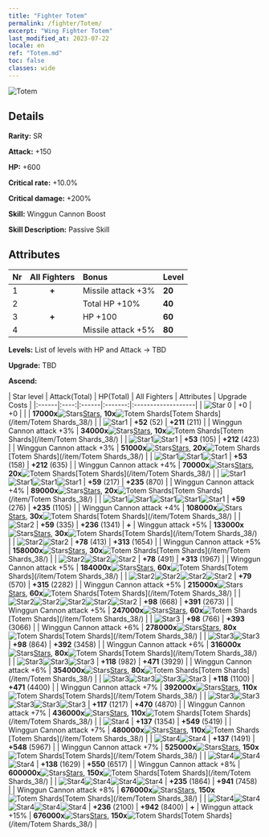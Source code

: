 ```yaml
---
title: "Fighter Totem"
permalink: /fighter/Totem/
excerpt: "Wing Fighter Totem"
last_modified_at: 2023-07-22
locale: en
ref: "Totem.md"
toc: false
classes: wide
---
```



 ![Totem](/images/ship/fj_img10.png)

## Details

 **Rarity:** SR 

 **Attack:** +150

 **HP:** +600

 **Critical rate:** +10.0%

 **Critical damage:** +200%

 **Skill:** Winggun Cannon Boost

 **Skill Description:**  Passive Skill

## Attributes

  |  Nr | All Fighters | Bonus | Level |
  |:----|:-------------:|:--------------------|:--------|
  | 1  | **+**  | Missile attack +3%  | **20** |
  | 2  |   | Total HP +10%  | **40** |
  | 3  | **+**  | HP +100  | **60** |
  | 4  |   | Missile attack +5%  | **80** |


 **Levels:**  List of levels with HP and Attack -> TBD

 **Upgrade:**  TBD

 **Ascend:**  

  |  Star level | Attack(Total) | HP(Total) | All Fighters | Attributes | Upgrade Costs |
  |:------|:----:|:------|:-------:|:-------------------|
  | ![Star 0](/images/s0.png)  | +0  | +0  |  |    | **17000x**![Stars](/images/item/Stars_p.png)[Stars](/item/Stars_2/), **10x**![Totem Shards](/images/item/Totem_Shards_p.png)[Totem Shards](/item/Totem Shards_38/) |
  | ![Star1](/images/s1.png)  | **+52** (52)  | **+211** (211)  |   | Winggun Cannon attack +3%  | **34000x**![Stars](/images/item/Stars_p.png)[Stars](/item/Stars_2/), **10x**![Totem Shards](/images/item/Totem_Shards_p.png)[Totem Shards](/item/Totem Shards_38/) |
  | ![Star1](/images/s1.png)![Star1](/images/s1.png)  | **+53** (105)  | **+212** (423)  |   | Winggun Cannon attack +3%  | **51000x**![Stars](/images/item/Stars_p.png)[Stars](/item/Stars_2/), **20x**![Totem Shards](/images/item/Totem_Shards_p.png)[Totem Shards](/item/Totem Shards_38/) |
  | ![Star1](/images/s1.png)![Star1](/images/s1.png)![Star1](/images/s1.png)  | **+53** (158)  | **+212** (635)  |   | Winggun Cannon attack +4%  | **70000x**![Stars](/images/item/Stars_p.png)[Stars](/item/Stars_2/), **20x**![Totem Shards](/images/item/Totem_Shards_p.png)[Totem Shards](/item/Totem Shards_38/) |
  | ![Star1](/images/s1.png)![Star1](/images/s1.png)![Star1](/images/s1.png)![Star1](/images/s1.png)  | **+59** (217)  | **+235** (870)  |   | Winggun Cannon attack +4%  | **89000x**![Stars](/images/item/Stars_p.png)[Stars](/item/Stars_2/), **20x**![Totem Shards](/images/item/Totem_Shards_p.png)[Totem Shards](/item/Totem Shards_38/) |
  | ![Star1](/images/s1.png)![Star1](/images/s1.png)![Star1](/images/s1.png)![Star1](/images/s1.png)![Star1](/images/s1.png)  | **+59** (276)  | **+235** (1105)  |   | Winggun Cannon attack +4%  | **108000x**![Stars](/images/item/Stars_p.png)[Stars](/item/Stars_2/), **30x**![Totem Shards](/images/item/Totem_Shards_p.png)[Totem Shards](/item/Totem Shards_38/) |
  | ![Star2](/images/s2.png)  | **+59** (335)  | **+236** (1341)  | **+**  | Winggun attack +5%  | **133000x**![Stars](/images/item/Stars_p.png)[Stars](/item/Stars_2/), **30x**![Totem Shards](/images/item/Totem_Shards_p.png)[Totem Shards](/item/Totem Shards_38/) |
  | ![Star2](/images/s2.png)![Star2](/images/s2.png)  | **+78** (413)  | **+313** (1654)  |   | Winggun Cannon attack +5%  | **158000x**![Stars](/images/item/Stars_p.png)[Stars](/item/Stars_2/), **30x**![Totem Shards](/images/item/Totem_Shards_p.png)[Totem Shards](/item/Totem Shards_38/) |
  | ![Star2](/images/s2.png)![Star2](/images/s2.png)![Star2](/images/s2.png)  | **+78** (491)  | **+313** (1967)  |   | Winggun Cannon attack +5%  | **184000x**![Stars](/images/item/Stars_p.png)[Stars](/item/Stars_2/), **60x**![Totem Shards](/images/item/Totem_Shards_p.png)[Totem Shards](/item/Totem Shards_38/) |
  | ![Star2](/images/s2.png)![Star2](/images/s2.png)![Star2](/images/s2.png)![Star2](/images/s2.png)  | **+79** (570)  | **+315** (2282)  |   | Winggun Cannon attack +5%  | **215000x**![Stars](/images/item/Stars_p.png)[Stars](/item/Stars_2/), **60x**![Totem Shards](/images/item/Totem_Shards_p.png)[Totem Shards](/item/Totem Shards_38/) |
  | ![Star2](/images/s2.png)![Star2](/images/s2.png)![Star2](/images/s2.png)![Star2](/images/s2.png)![Star2](/images/s2.png)  | **+98** (668)  | **+391** (2673)  |   | Winggun Cannon attack +5%  | **247000x**![Stars](/images/item/Stars_p.png)[Stars](/item/Stars_2/), **60x**![Totem Shards](/images/item/Totem_Shards_p.png)[Totem Shards](/item/Totem Shards_38/) |
  | ![Star3](/images/s3.png)  | **+98** (766)  | **+393** (3066)  |   | Winggun Cannon attack +6%  | **278000x**![Stars](/images/item/Stars_p.png)[Stars](/item/Stars_2/), **80x**![Totem Shards](/images/item/Totem_Shards_p.png)[Totem Shards](/item/Totem Shards_38/) |
  | ![Star3](/images/s3.png)![Star3](/images/s3.png)  | **+98** (864)  | **+392** (3458)  |   | Winggun Cannon attack +6%  | **316000x**![Stars](/images/item/Stars_p.png)[Stars](/item/Stars_2/), **80x**![Totem Shards](/images/item/Totem_Shards_p.png)[Totem Shards](/item/Totem Shards_38/) |
  | ![Star3](/images/s3.png)![Star3](/images/s3.png)![Star3](/images/s3.png)  | **+118** (982)  | **+471** (3929)  |   | Winggun Cannon attack +6%  | **354000x**![Stars](/images/item/Stars_p.png)[Stars](/item/Stars_2/), **80x**![Totem Shards](/images/item/Totem_Shards_p.png)[Totem Shards](/item/Totem Shards_38/) |
  | ![Star3](/images/s3.png)![Star3](/images/s3.png)![Star3](/images/s3.png)![Star3](/images/s3.png)  | **+118** (1100)  | **+471** (4400)  |   | Winggun Cannon attack +7%  | **392000x**![Stars](/images/item/Stars_p.png)[Stars](/item/Stars_2/), **110x**![Totem Shards](/images/item/Totem_Shards_p.png)[Totem Shards](/item/Totem Shards_38/) |
  | ![Star3](/images/s3.png)![Star3](/images/s3.png)![Star3](/images/s3.png)![Star3](/images/s3.png)![Star3](/images/s3.png)  | **+117** (1217)  | **+470** (4870)  |   | Winggun Cannon attack +7%  | **436000x**![Stars](/images/item/Stars_p.png)[Stars](/item/Stars_2/), **110x**![Totem Shards](/images/item/Totem_Shards_p.png)[Totem Shards](/item/Totem Shards_38/) |
  | ![Star4](/images/s4.png)  | **+137** (1354)  | **+549** (5419)  |   | Winggun Cannon attack +7%  | **480000x**![Stars](/images/item/Stars_p.png)[Stars](/item/Stars_2/), **110x**![Totem Shards](/images/item/Totem_Shards_p.png)[Totem Shards](/item/Totem Shards_38/) |
  | ![Star4](/images/s4.png)![Star4](/images/s4.png)  | **+137** (1491)  | **+548** (5967)  |   | Winggun Cannon attack +7%  | **525000x**![Stars](/images/item/Stars_p.png)[Stars](/item/Stars_2/), **150x**![Totem Shards](/images/item/Totem_Shards_p.png)[Totem Shards](/item/Totem Shards_38/) |
  | ![Star4](/images/s4.png)![Star4](/images/s4.png)![Star4](/images/s4.png)  | **+138** (1629)  | **+550** (6517)  |   | Winggun Cannon attack +8%  | **600000x**![Stars](/images/item/Stars_p.png)[Stars](/item/Stars_2/), **150x**![Totem Shards](/images/item/Totem_Shards_p.png)[Totem Shards](/item/Totem Shards_38/) |
  | ![Star4](/images/s4.png)![Star4](/images/s4.png)![Star4](/images/s4.png)![Star4](/images/s4.png)  | **+235** (1864)  | **+941** (7458)  |   | Winggun Cannon attack +8%  | **676000x**![Stars](/images/item/Stars_p.png)[Stars](/item/Stars_2/), **150x**![Totem Shards](/images/item/Totem_Shards_p.png)[Totem Shards](/item/Totem Shards_38/) |
  | ![Star4](/images/s4.png)![Star4](/images/s4.png)![Star4](/images/s4.png)![Star4](/images/s4.png)![Star4](/images/s4.png)  | **+236** (2100)  | **+942** (8400)  | **+**  | Winggun attack +15%  | **676000x**![Stars](/images/item/Stars_p.png)[Stars](/item/Stars_2/), **150x**![Totem Shards](/images/item/Totem_Shards_p.png)[Totem Shards](/item/Totem Shards_38/) |

